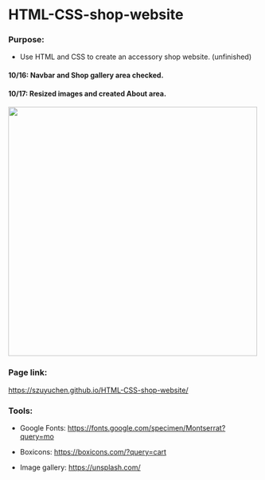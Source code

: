 # HTML-CSS-shop-website

### Purpose: 

- Use HTML and CSS to create an accessory shop website. (unfinished)

#### 10/16: Navbar and Shop gallery area checked.

#### 10/17: Resized images and created About area.

<img src="https://github.com/szuyuchen/HTML-CSS-shop-website/blob/main/sample-image.png?raw=true" width=500>

### Page link:

https://szuyuchen.github.io/HTML-CSS-shop-website/

### Tools:

- Google Fonts: https://fonts.google.com/specimen/Montserrat?query=mo

- Boxicons: https://boxicons.com/?query=cart

- Image gallery: https://unsplash.com/

